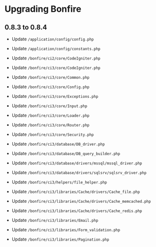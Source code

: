 # Upgrading Bonfire

## 0.8.3 to 0.8.4
* Update `/application/config/config.php`
* Update `/application/config/constants.php`

* Update `/bonfire/ci2/core/CodeIgniter.php`

* Update `/bonfire/ci3/core/CodeIgniter.php`
* Update `/bonfire/ci3/core/Common.php`
* Update `/bonfire/ci3/core/Config.php`
* Update `/bonfire/ci3/core/Exceptions.php`
* Update `/bonfire/ci3/core/Input.php`
* Update `/bonfire/ci3/core/Loader.php`
* Update `/bonfire/ci3/core/Router.php`
* Update `/bonfire/ci3/core/Security.php`
* Update `/bonfire/ci3/database/DB_driver.php`
* Update `/bonfire/ci3/database/DB_query_builder.php`
* Update `/bonfire/ci3/database/drivers/mssql/mssql_driver.php`
* Update `/bonfire/ci3/database/drivers/sqlsrv/sqlsrv_driver.php`
* Update `/bonfire/ci3/helpers/file_helper.php`
* Update `/bonfire/ci3/libraries/Cache/drivers/Cache_file.php`
* Update `/bonfire/ci3/libraries/Cache/drivers/Cache_memcached.php`
* Update `/bonfire/ci3/libraries/Cache/drivers/Cache_redis.php`
* Update `/bonfire/ci3/libraries/Email.php`
* Update `/bonfire/ci3/libraries/Form_validation.php`
* Update `/bonfire/ci3/libraries/Pagination.php`
